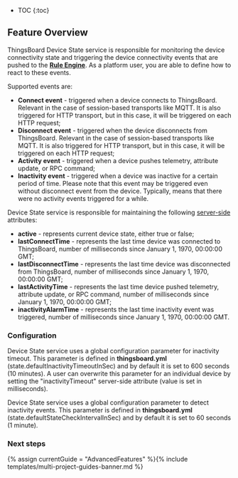 * TOC
{:toc}

## Feature Overview

ThingsBoard Device State service is responsible for monitoring the device connectivity state and triggering the device connectivity events 
that are pushed to the [**Rule Engine**](/docs/{{docsPrefix}}user-guide/rule-engine-2-0/re-getting-started/). As a platform user, you are able to define how to react to these events. 

Supported events are:

 - **Connect event** - triggered when a device connects to ThingsBoard. Relevant in the case of session-based transports like MQTT.
 It is also triggered for HTTP transport, but in this case, it will be triggered on each HTTP request;
 - **Disconnect event** - triggered when the device disconnects from ThingsBoard. Relevant in the case of session-based transports like MQTT. 
 It is also triggered for HTTP transport, but in this case, it will be triggered on each HTTP request;
 - **Activity event** - triggered when a device pushes telemetry, attribute update, or RPC command;
 - **Inactivity event** - triggered when a device was inactive for a certain period of time. 
 Please note that this event may be triggered even without disconnect event from the device. Typically, means that there were no activity events triggered for a while.

Device State service is responsible for maintaining the following [server-side](/docs/{{docsPrefix}}user-guide/attributes/#attribute-types) attributes:

 - **active** - represents current device state, either true or false;
 - **lastConnectTime** - represents the last time device was connected to ThingsBoard, number of milliseconds since January 1, 1970, 00:00:00 GMT;
 - **lastDisconnectTime** - represents the last time device was disconnected from ThingsBoard, number of milliseconds since January 1, 1970, 00:00:00 GMT;
 - **lastActivityTime** - represents the last time device pushed telemetry, attribute update, or RPC command, number of milliseconds since January 1, 1970, 00:00:00 GMT;
 - **inactivityAlarmTime** - represents the last time inactivity event was triggered, number of milliseconds since January 1, 1970, 00:00:00 GMT.

### Configuration

Device State service uses a global configuration parameter for inactivity timeout. 
This parameter is defined in **thingsboard.yml** (state.defaultInactivityTimeoutInSec) and by default it is set to 600 seconds (10 minutes).
A user can overwrite this parameter for an individual device by setting the "inactivityTimeout" server-side attribute (value is set in milliseconds).

Device State service uses a global configuration parameter to detect inactivity events.
This parameter is defined in **thingsboard.yml** (state.defaultStateCheckIntervalInSec) and by default it is set to 60 seconds (1 minute).

### Next steps

{% assign currentGuide = "AdvancedFeatures" %}{% include templates/multi-project-guides-banner.md %}

